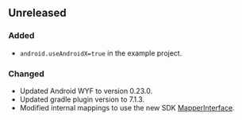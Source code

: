 ## Unreleased
### Added
* `android.useAndroidX=true` in the example project.

### Changed
* Updated Android WYF to version 0.23.0.
* Updated gradle plugin version to 7.1.3.
* Modified internal mappings to use the new SDK [MapperInterface](https://developers.situm.com/sdk_documentation/android/javadoc/latest/es/situm/sdk/model/mapperinterface).